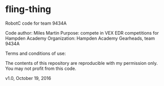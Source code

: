# fling-thing
RobotC code for team 9434A

Code author: Miles Martin
Purpose: compete in VEX EDR competitions for Hampden Academy
Organization: Hampden Academy Gearheads, team 9434A

Terms and conditions of use:

The contents of this repository are reproducible with my permission only. You may not profit from this code.

v1.0, October 19, 2016
